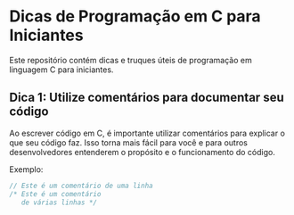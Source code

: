 # Dicas de Programação em C para Iniciantes

Este repositório contém dicas e truques úteis de programação em linguagem C para iniciantes.

## Dica 1: Utilize comentários para documentar seu código

Ao escrever código em C, é importante utilizar comentários para explicar o que seu código faz. Isso torna mais fácil para você e para outros desenvolvedores entenderem o propósito e o funcionamento do código.

Exemplo:

```c
// Este é um comentário de uma linha
/* Este é um comentário
   de várias linhas */
